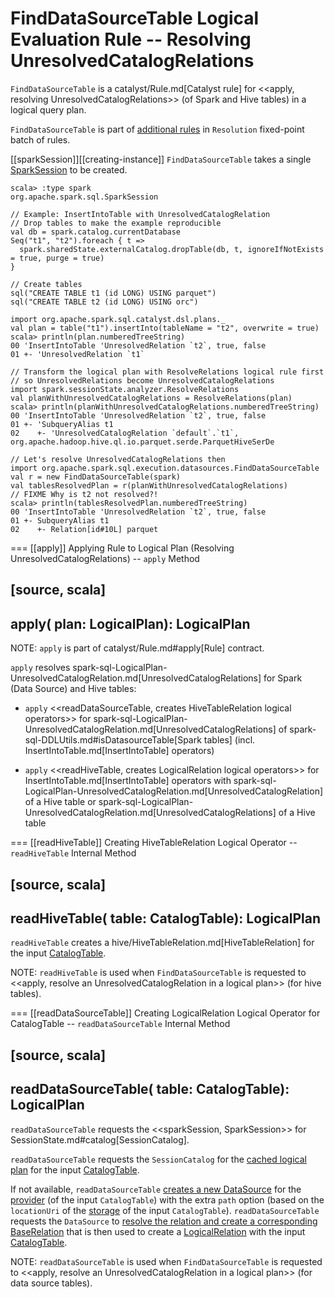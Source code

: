 # FindDataSourceTable Logical Evaluation Rule -- Resolving UnresolvedCatalogRelations

`FindDataSourceTable` is a catalyst/Rule.md[Catalyst rule] for <<apply, resolving UnresolvedCatalogRelations>> (of Spark and Hive tables) in a logical query plan.

`FindDataSourceTable` is part of [additional rules](../Analyzer.md#extendedResolutionRules) in `Resolution` fixed-point batch of rules.

[[sparkSession]][[creating-instance]]
`FindDataSourceTable` takes a single [SparkSession](../SparkSession.md) to be created.

```text
scala> :type spark
org.apache.spark.sql.SparkSession

// Example: InsertIntoTable with UnresolvedCatalogRelation
// Drop tables to make the example reproducible
val db = spark.catalog.currentDatabase
Seq("t1", "t2").foreach { t =>
  spark.sharedState.externalCatalog.dropTable(db, t, ignoreIfNotExists = true, purge = true)
}

// Create tables
sql("CREATE TABLE t1 (id LONG) USING parquet")
sql("CREATE TABLE t2 (id LONG) USING orc")

import org.apache.spark.sql.catalyst.dsl.plans._
val plan = table("t1").insertInto(tableName = "t2", overwrite = true)
scala> println(plan.numberedTreeString)
00 'InsertIntoTable 'UnresolvedRelation `t2`, true, false
01 +- 'UnresolvedRelation `t1`

// Transform the logical plan with ResolveRelations logical rule first
// so UnresolvedRelations become UnresolvedCatalogRelations
import spark.sessionState.analyzer.ResolveRelations
val planWithUnresolvedCatalogRelations = ResolveRelations(plan)
scala> println(planWithUnresolvedCatalogRelations.numberedTreeString)
00 'InsertIntoTable 'UnresolvedRelation `t2`, true, false
01 +- 'SubqueryAlias t1
02    +- 'UnresolvedCatalogRelation `default`.`t1`, org.apache.hadoop.hive.ql.io.parquet.serde.ParquetHiveSerDe

// Let's resolve UnresolvedCatalogRelations then
import org.apache.spark.sql.execution.datasources.FindDataSourceTable
val r = new FindDataSourceTable(spark)
val tablesResolvedPlan = r(planWithUnresolvedCatalogRelations)
// FIXME Why is t2 not resolved?!
scala> println(tablesResolvedPlan.numberedTreeString)
00 'InsertIntoTable 'UnresolvedRelation `t2`, true, false
01 +- SubqueryAlias t1
02    +- Relation[id#10L] parquet
```

=== [[apply]] Applying Rule to Logical Plan (Resolving UnresolvedCatalogRelations) -- `apply` Method

[source, scala]
----
apply(
  plan: LogicalPlan): LogicalPlan
----

NOTE: `apply` is part of catalyst/Rule.md#apply[Rule] contract.

`apply` resolves spark-sql-LogicalPlan-UnresolvedCatalogRelation.md[UnresolvedCatalogRelations] for Spark (Data Source) and Hive tables:

* `apply` <<readDataSourceTable, creates HiveTableRelation logical operators>> for spark-sql-LogicalPlan-UnresolvedCatalogRelation.md[UnresolvedCatalogRelations] of spark-sql-DDLUtils.md#isDatasourceTable[Spark tables] (incl. InsertIntoTable.md[InsertIntoTable] operators)

* `apply` <<readHiveTable, creates LogicalRelation logical operators>> for InsertIntoTable.md[InsertIntoTable] operators with spark-sql-LogicalPlan-UnresolvedCatalogRelation.md[UnresolvedCatalogRelation] of a Hive table or spark-sql-LogicalPlan-UnresolvedCatalogRelation.md[UnresolvedCatalogRelations] of a Hive table

=== [[readHiveTable]] Creating HiveTableRelation Logical Operator -- `readHiveTable` Internal Method

[source, scala]
----
readHiveTable(
  table: CatalogTable): LogicalPlan
----

`readHiveTable` creates a hive/HiveTableRelation.md[HiveTableRelation] for the input [CatalogTable](../CatalogTable.md).

NOTE: `readHiveTable` is used when `FindDataSourceTable` is requested to <<apply, resolve an UnresolvedCatalogRelation in a logical plan>> (for hive tables).

=== [[readDataSourceTable]] Creating LogicalRelation Logical Operator for CatalogTable -- `readDataSourceTable` Internal Method

[source, scala]
----
readDataSourceTable(
  table: CatalogTable): LogicalPlan
----

`readDataSourceTable` requests the <<sparkSession, SparkSession>> for SessionState.md#catalog[SessionCatalog].

`readDataSourceTable` requests the `SessionCatalog` for the [cached logical plan](../SessionCatalog.md#getCachedPlan) for the input [CatalogTable](../CatalogTable.md).

If not available, `readDataSourceTable` [creates a new DataSource](../DataSource.md) for the [provider](../CatalogTable.md#provider) (of the input `CatalogTable`) with the extra `path` option (based on the `locationUri` of the [storage](../CatalogTable.md#storage) of the input `CatalogTable`). `readDataSourceTable` requests the `DataSource` to [resolve the relation and create a corresponding BaseRelation](../DataSource.md#resolveRelation) that is then used to create a [LogicalRelation](../logical-operators/LogicalRelation.md) with the input [CatalogTable](../CatalogTable.md).

NOTE: `readDataSourceTable` is used when `FindDataSourceTable` is requested to <<apply, resolve an UnresolvedCatalogRelation in a logical plan>> (for data source tables).
